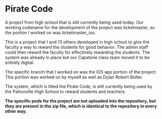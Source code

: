 # Pirate Code
A project from high school that is still currently being used today.
Our working codename for the development of the project was ticketmaster, so the portion I worked on was ticketmaster_ios.

This is a project that I and 13 others developed in high school to give the faculty a way to reward the students for good behavior.
The admin staff could then reward the faculty for effectively rewarding the students. The system was already in place but our Capstone class team moved it to be entirely digital.

The specific branch that I worked on was the iOS app portion of the project. This portion was worked on by myself as well as Dylan Robert Bolter.

The system, which is titled the Pirate Code, is still currently being used by the Pattonville High School to reward students and teachers.

**The specific pods for the project are not uploaded into the repository, but they are present in the zip file, which is identical to the repository in every other way.**
